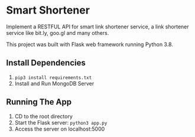 # Smart Shortener

Implement a RESTFUL API for smart link shortener service, a link shortener service like bit.ly, goo.gl and many others. 

This project was built with Flask web framework running Python 3.8. 

## Install Dependencies
1. `pip3 install requirements.txt`
2. Install and Run MongoDB Server

## Running The App
1. CD to the root directory
2. Start the Flask server: `python3 app.py`
3. Access the server on localhost:5000
